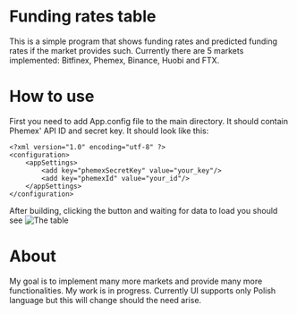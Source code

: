 # Funding rates table
This is a simple program that shows funding rates and predicted funding rates if the market provides such. Currently there are 5 markets implemented: Bitfinex, Phemex, Binance, Huobi and FTX.
# How to use
First you need to add App.config file to the main directory. It should contain Phemex' API ID and secret key. It should look like this:
```
<?xml version="1.0" encoding="utf-8" ?>
<configuration>
	<appSettings>
		<add key="phemexSecretKey" value="your_key"/>
		<add key="phemexId" value="your_id"/>
	</appSettings>
</configuration>
```
After building, clicking the button and waiting for data to load you should see 
![The table](https://i.postimg.cc/597Rxv90/tabelka.png)
# About
My goal is to implement many more markets and provide many more functionalities. My work is in progress. Currently UI supports only Polish language but this will change should the need arise.

